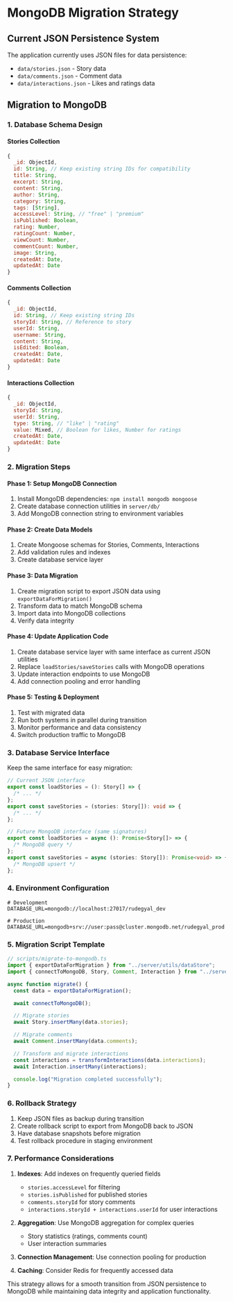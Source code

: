 # MongoDB Migration Strategy

## Current JSON Persistence System

The application currently uses JSON files for data persistence:

- `data/stories.json` - Story data
- `data/comments.json` - Comment data
- `data/interactions.json` - Likes and ratings data

## Migration to MongoDB

### 1. Database Schema Design

#### Stories Collection

```javascript
{
  _id: ObjectId,
  id: String, // Keep existing string IDs for compatibility
  title: String,
  excerpt: String,
  content: String,
  author: String,
  category: String,
  tags: [String],
  accessLevel: String, // "free" | "premium"
  isPublished: Boolean,
  rating: Number,
  ratingCount: Number,
  viewCount: Number,
  commentCount: Number,
  image: String,
  createdAt: Date,
  updatedAt: Date
}
```

#### Comments Collection

```javascript
{
  _id: ObjectId,
  id: String, // Keep existing string IDs
  storyId: String, // Reference to story
  userId: String,
  username: String,
  content: String,
  isEdited: Boolean,
  createdAt: Date,
  updatedAt: Date
}
```

#### Interactions Collection

```javascript
{
  _id: ObjectId,
  storyId: String,
  userId: String,
  type: String, // "like" | "rating"
  value: Mixed, // Boolean for likes, Number for ratings
  createdAt: Date,
  updatedAt: Date
}
```

### 2. Migration Steps

#### Phase 1: Setup MongoDB Connection

1. Install MongoDB dependencies: `npm install mongodb mongoose`
2. Create database connection utilities in `server/db/`
3. Add MongoDB connection string to environment variables

#### Phase 2: Create Data Models

1. Create Mongoose schemas for Stories, Comments, Interactions
2. Add validation rules and indexes
3. Create database service layer

#### Phase 3: Data Migration

1. Create migration script to export JSON data using `exportDataForMigration()`
2. Transform data to match MongoDB schema
3. Import data into MongoDB collections
4. Verify data integrity

#### Phase 4: Update Application Code

1. Create database service layer with same interface as current JSON utilities
2. Replace `loadStories/saveStories` calls with MongoDB operations
3. Update interaction endpoints to use MongoDB
4. Add connection pooling and error handling

#### Phase 5: Testing & Deployment

1. Test with migrated data
2. Run both systems in parallel during transition
3. Monitor performance and data consistency
4. Switch production traffic to MongoDB

### 3. Database Service Interface

Keep the same interface for easy migration:

```typescript
// Current JSON interface
export const loadStories = (): Story[] => {
  /* ... */
};
export const saveStories = (stories: Story[]): void => {
  /* ... */
};

// Future MongoDB interface (same signatures)
export const loadStories = async (): Promise<Story[]> => {
  /* MongoDB query */
};
export const saveStories = async (stories: Story[]): Promise<void> => {
  /* MongoDB upsert */
};
```

### 4. Environment Configuration

```env
# Development
DATABASE_URL=mongodb://localhost:27017/rudegyal_dev

# Production
DATABASE_URL=mongodb+srv://user:pass@cluster.mongodb.net/rudegyal_prod
```

### 5. Migration Script Template

```typescript
// scripts/migrate-to-mongodb.ts
import { exportDataForMigration } from "../server/utils/dataStore";
import { connectToMongoDB, Story, Comment, Interaction } from "../server/db";

async function migrate() {
  const data = exportDataForMigration();

  await connectToMongoDB();

  // Migrate stories
  await Story.insertMany(data.stories);

  // Migrate comments
  await Comment.insertMany(data.comments);

  // Transform and migrate interactions
  const interactions = transformInteractions(data.interactions);
  await Interaction.insertMany(interactions);

  console.log("Migration completed successfully");
}
```

### 6. Rollback Strategy

1. Keep JSON files as backup during transition
2. Create rollback script to export from MongoDB back to JSON
3. Have database snapshots before migration
4. Test rollback procedure in staging environment

### 7. Performance Considerations

1. **Indexes**: Add indexes on frequently queried fields

   - `stories.accessLevel` for filtering
   - `stories.isPublished` for published stories
   - `comments.storyId` for story comments
   - `interactions.storyId + interactions.userId` for user interactions

2. **Aggregation**: Use MongoDB aggregation for complex queries

   - Story statistics (ratings, comments count)
   - User interaction summaries

3. **Connection Management**: Use connection pooling for production
4. **Caching**: Consider Redis for frequently accessed data

This strategy allows for a smooth transition from JSON persistence to MongoDB while maintaining data integrity and application functionality.
